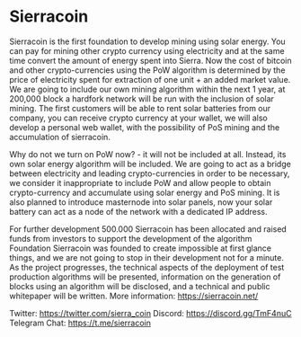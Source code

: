 # Sierracoin
Sierracoin is the first foundation to develop mining using solar energy. 
You can pay for mining other crypto currency using electricity and at the same time convert the amount of energy spent into Sierra. Now the cost of bitcoin and other crypto-currencies using the PoW algorithm is determined by the price of electricity spent for extraction of one unit + an added market value. We are going to include our own mining algorithm within the next 1 year, at 200,000 block a hardfork network will be run with the inclusion of solar mining. The first customers will be able to rent solar batteries from our company, you can receive crypto currency at your wallet, we will also develop a personal web wallet, with the possibility of PoS mining and the accumulation of sierracoin.

Why do not we turn on PoW now? - it will not be included at all. Instead, its own solar energy algorithm will be included. We are going to act as a bridge between electricity and leading crypto-currencies in order to be necessary, we consider it inappropriate to include PoW and allow people to obtain crypto-currency and accumulate using solar energy and PoS mining. It is also planned to introduce masternode into solar panels, now your solar battery can act as a node of the network with a dedicated IP address. 

For further development 500.000 Sierracoin has been allocated and raised funds from investors to support the development of the algorithm 
Foundation Sierracoin was founded to create impossible at first glance things, and we are not going to stop in their development not for a minute. As the project progresses, the technical aspects of the deployment of test production algorithms will be presented, information on the generation of blocks using an algorithm will be disclosed, and a technical and public whitepaper will be written.
More information: https://sierracoin.net/

Twitter: https://twitter.com/sierra_coin
Discord: https://discord.gg/TmF4nuC
Telegram Chat: https://t.me/sierracoin
